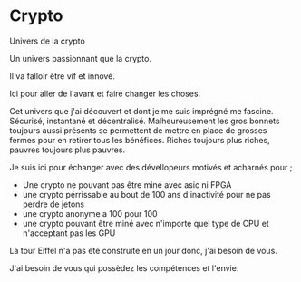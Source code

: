 # Crypto
Univers de la crypto

Un univers passionnant que la crypto.

Il va falloir être vif et innové.

Ici pour aller de l'avant et faire changer les choses.



Cet univers que j'ai découvert et dont je me suis imprégné me fascine. Sécurisé, instantané et décentralisé. Malheureusement les gros bonnets toujours aussi présents se permettent de mettre en place de grosses fermes pour en retirer tous les bénéfices. Riches toujours plus riches, pauvres toujours plus pauvres.

Je suis ici pour échanger avec des dévellopeurs motivés et acharnés pour ;

- Une crypto ne pouvant pas être miné avec asic ni FPGA 
- une crypto pérrissable au bout de 100 ans d'inactivité pour ne pas perdre de jetons 
- une crypto anonyme a 100 pour 100 
- une crypto pouvant être miné avec n'importe quel type de CPU et n'acceptant pas les GPU


La tour Eiffel n'a pas été construite en un jour donc, j'ai besoin de vous. 

J'ai besoin de vous qui possèdez les compétences et l'envie. 
